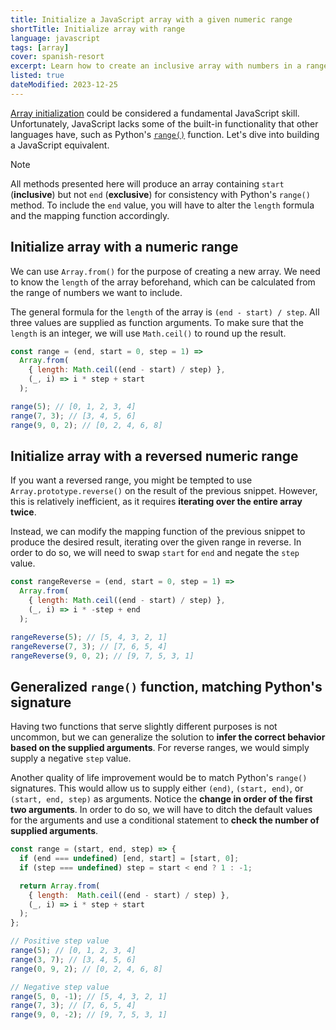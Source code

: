 ```yaml
---
title: Initialize a JavaScript array with a given numeric range
shortTitle: Initialize array with range
language: javascript
tags: [array]
cover: spanish-resort
excerpt: Learn how to create an inclusive array with numbers in a range, using a common `step` difference.
listed: true
dateModified: 2023-12-25
---
```


[Array initialization](/js/s/array-initialization) could be considered a fundamental JavaScript skill. Unfortunately, JavaScript lacks some of the built-in functionality that other languages have, such as Python's [`range()`](https://docs.python.org/3/library/functions.html#func-range) function. Let's dive into building a JavaScript equivalent.

> [!NOTE]
>
> All methods presented here will produce an array containing `start` (**inclusive**) but not `end` (**exclusive**) for consistency with Python's `range()` method. To include the `end` value, you will have to alter the `length` formula and the mapping function accordingly.

## Initialize array with a numeric range

We can use `Array.from()` for the purpose of creating a new array. We need to know the `length` of the array beforehand, which can be calculated from the range of numbers we want to include.

The general formula for the `length` of the array is `(end - start) / step`.
All three values are supplied as function arguments. To make sure that the `length` is an integer, we will use `Math.ceil()` to round up the result.

```js
const range = (end, start = 0, step = 1) =>
  Array.from(
    { length: Math.ceil((end - start) / step) },
    (_, i) => i * step + start
  );

range(5); // [0, 1, 2, 3, 4]
range(7, 3); // [3, 4, 5, 6]
range(9, 0, 2); // [0, 2, 4, 6, 8]
```

## Initialize array with a reversed numeric range

If you want a reversed range, you might be tempted to use `Array.prototype.reverse()` on the result of the previous snippet. However, this is relatively inefficient, as it requires **iterating over the entire array twice**.

Instead, we can modify the mapping function of the previous snippet to produce the desired result, iterating over the given range in reverse. In order to do so, we will need to swap `start` for `end` and negate the `step` value.

```js
const rangeReverse = (end, start = 0, step = 1) =>
  Array.from(
    { length: Math.ceil((end - start) / step) },
    (_, i) => i * -step + end
  );

rangeReverse(5); // [5, 4, 3, 2, 1]
rangeReverse(7, 3); // [7, 6, 5, 4]
rangeReverse(9, 0, 2); // [9, 7, 5, 3, 1]
```

## Generalized `range()` function, matching Python's signature

Having two functions that serve slightly different purposes is not uncommon, but we can generalize the solution to **infer the correct behavior based on the supplied arguments**. For reverse ranges, we would simply supply a negative `step` value.

Another quality of life improvement would be to match Python's `range()` signatures. This would allow us to supply either `(end)`, `(start, end)`, or `(start, end, step)` as arguments. Notice the **change in order of the first two arguments**. In order to do so, we will have to ditch the default values for the arguments and use a conditional statement to **check the number of supplied arguments**.

```js
const range = (start, end, step) => {
  if (end === undefined) [end, start] = [start, 0];
  if (step === undefined) step = start < end ? 1 : -1;

  return Array.from(
    { length:  Math.ceil((end - start) / step) },
    (_, i) => i * step + start
  );
};

// Positive step value
range(5); // [0, 1, 2, 3, 4]
range(3, 7); // [3, 4, 5, 6]
range(0, 9, 2); // [0, 2, 4, 6, 8]

// Negative step value
range(5, 0, -1); // [5, 4, 3, 2, 1]
range(7, 3); // [7, 6, 5, 4]
range(9, 0, -2); // [9, 7, 5, 3, 1]
```
